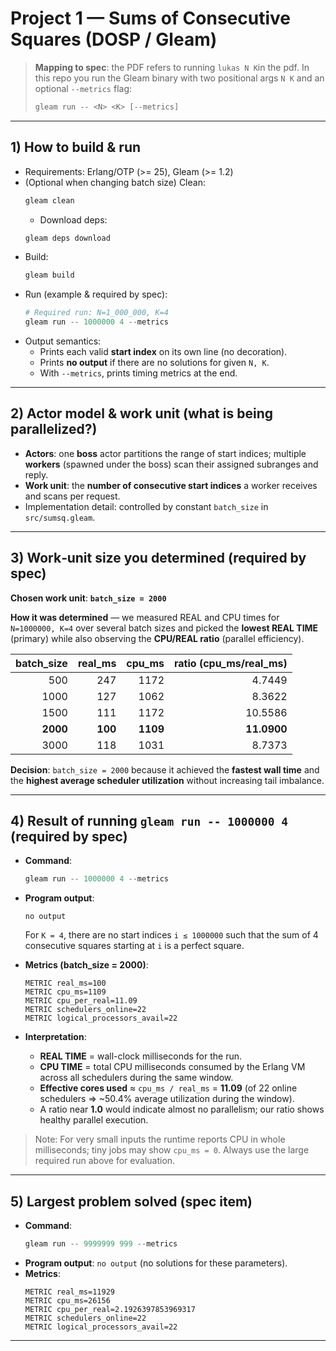 # Project 1 — Sums of Consecutive Squares (DOSP / Gleam)

> **Mapping to spec**: the PDF refers to running `lukas N K`in the pdf. In this repo you run the Gleam binary with two positional args `N K` and an optional `--metrics` flag:
>
> ```powershell
> gleam run -- <N> <K> [--metrics]
> ```

---

## 1) How to build & run

- Requirements: Erlang/OTP (>= 25), Gleam (>= 1.2)
- (Optional when changing batch size) Clean:
  ```powershell
  gleam clean
  ```
  - Download deps:
  ```powershell
  gleam deps download
  ```
- Build:
  ```powershell
  gleam build
  ```
- Run (example & required by spec):
  ```powershell
  # Required run: N=1_000_000, K=4
  gleam run -- 1000000 4 --metrics
  ```
- Output semantics:
  - Prints each valid **start index** on its own line (no decoration).
  - Prints **no output** if there are no solutions for given `N, K`.
  - With `--metrics`, prints timing metrics at the end.

---

## 2) Actor model & work unit (what is being parallelized?)

- **Actors**: one **boss** actor partitions the range of start indices; multiple **workers** (spawned under the boss) scan their assigned subranges and reply.
- **Work unit**: the **number of consecutive start indices** a worker receives and scans per request.
- Implementation detail: controlled by constant `batch_size` in `src/sumsq.gleam`.

---

## 3) Work‑unit size you determined (required by spec)

**Chosen work unit**: **`batch_size = 2000`**

**How it was determined** — we measured REAL and CPU times for `N=1000000, K=4` over several batch sizes and picked the **lowest REAL TIME** (primary) while also observing the **CPU/REAL ratio** (parallel efficiency).

| batch_size | real_ms | cpu_ms | ratio (cpu_ms/real_ms) |
|-----------:|--------:|-------:|-----------------------:|
| 500        | 247     | 1172   | 4.7449                 |
| 1000       | 127     | 1062   | 8.3622                 |
| 1500       | 111     | 1172   | 10.5586                | 
| **2000**   | **100** | **1109** | **11.0900**          |
| 3000       | 118     | 1031   | 8.7373                 |

**Decision**: `batch_size = 2000` because it achieved the **fastest wall time** and the **highest average scheduler utilization** without increasing tail imbalance.

---

## 4) Result of running `gleam run -- 1000000 4` (required by spec)

- **Command**:
  ```powershell
  gleam run -- 1000000 4 --metrics
  ```
- **Program output**:
  ```
  no output
  ```
  For `K = 4`, there are no start indices `i ≤ 1000000` such that the sum of 4 consecutive squares starting at `i` is a perfect square.

- **Metrics (batch_size = 2000)**:
  ```
  METRIC real_ms=100
  METRIC cpu_ms=1109
  METRIC cpu_per_real=11.09
  METRIC schedulers_online=22
  METRIC logical_processors_avail=22
  ```

- **Interpretation**:
  - **REAL TIME** = wall-clock milliseconds for the run.
  - **CPU TIME** = total CPU milliseconds consumed by the Erlang VM across all schedulers during the same window.
  - **Effective cores used** ≈ `cpu_ms / real_ms` = **11.09** (of 22 online schedulers ⇒ ~50.4% average utilization during the window).
  - A ratio near **1.0** would indicate almost no parallelism; our ratio shows healthy parallel execution.

> Note: For very small inputs the runtime reports CPU in whole milliseconds; tiny jobs may show `cpu_ms = 0`. Always use the large required run above for evaluation.

---

## 5) Largest problem solved (spec item)

- **Command**:
  ```powershell
  gleam run -- 9999999 999 --metrics
  ```
- **Program output**: `no output` (no solutions for these parameters).
- **Metrics**:
  ```
  METRIC real_ms=11929
  METRIC cpu_ms=26156
  METRIC cpu_per_real=2.1926397853969317
  METRIC schedulers_online=22
  METRIC logical_processors_avail=22

---